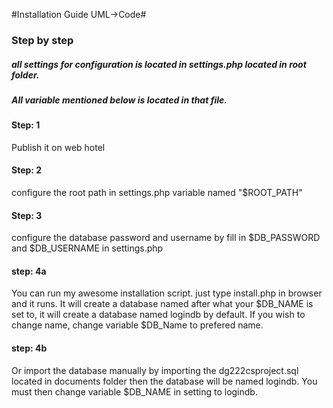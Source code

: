 #Installation Guide UML->Code#

### Step by step
##### all settings for configuration is located in settings.php located in root folder.
##### All variable mentioned below is located in that file.
#### Step: 1

Publish it on web hotel


#### Step: 2
configure the root path in settings.php variable named "$ROOT_PATH"
#### Step: 3
configure the database password and username by fill in $DB_PASSWORD and $DB_USERNAME in settings.php


#### step: 4a
You can run my awesome installation script. just type install.php in browser and it runs.
It will create a database named after what your $DB_NAME is set to, it will create a database named logindb by default.
If you wish to change name, change variable $DB_Name to prefered name.
#### step: 4b
Or import the database manually by importing the dg222csproject.sql located in documents folder then the database will be named logindb.
You must then change variable $DB_NAME in setting to logindb.

